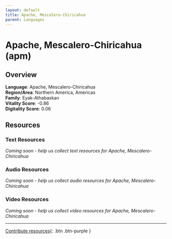 ```yaml
---
layout: default
title: Apache, Mescalero-Chiricahua
parent: Languages
---
```


# Apache, Mescalero-Chiricahua (apm)

## Overview

**Language**: Apache, Mescalero-Chiricahua  
**Region/Area**: Northern America, Americas  
**Family**: Eyak-Athabaskan  
**Vitality Score**: -0.86  
**Digitality Score**: 0.06  

## Resources

### Text Resources
*Coming soon - help us collect text resources for Apache, Mescalero-Chiricahua*

### Audio Resources
*Coming soon - help us collect audio resources for Apache, Mescalero-Chiricahua*

### Video Resources
*Coming soon - help us collect video resources for Apache, Mescalero-Chiricahua*

---

[Contribute resources](https://fairtrain.github.io/){: .btn .btn-purple }
